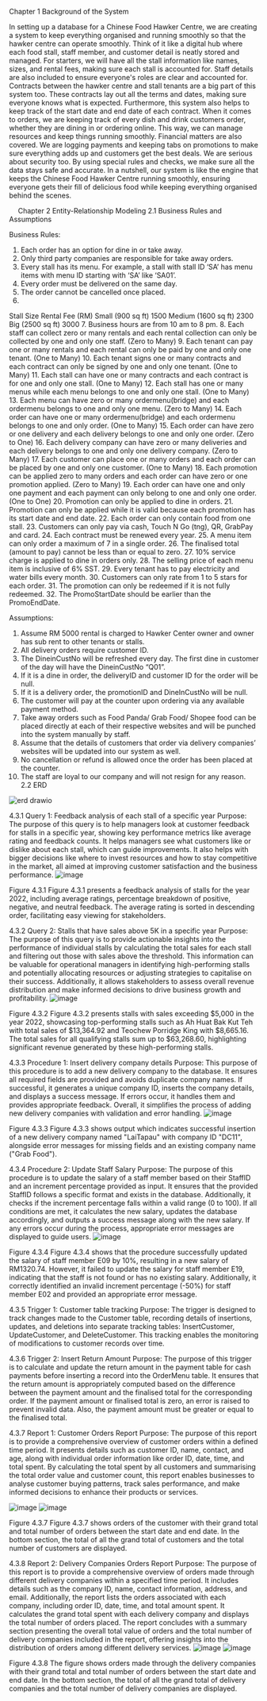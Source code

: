 Chapter 1  Background of the System

In setting up a database for a Chinese Food Hawker Centre, we are creating a system to keep everything organised and running smoothly so that the hawker centre can operate smoothly. Think of it like a digital hub where each food stall, staff member, and customer detail is neatly stored and managed.
For starters, we will have all the stall information like names, sizes, and rental fees, making sure each stall is accounted for. Staff details are also included to ensure everyone's roles are clear and accounted for.
Contracts between the hawker centre and stall tenants are a big part of this system too. These contracts lay out all the terms and dates, making sure everyone knows what is expected. Furthermore, this system also helps to keep track of the start date and end date of each contract.
When it comes to orders, we are keeping track of every dish and drink customers order, whether they are dining in or ordering online. This way, we can manage resources and keep things running smoothly.
Financial matters are also covered. We are logging payments and keeping tabs on promotions to make sure everything adds up and customers get the best deals.
We are serious about security too. By using special rules and checks, we make sure all the data stays safe and accurate.
In a nutshell, our system is like the engine that keeps the Chinese Food Hawker Centre running smoothly, ensuring everyone gets their fill of delicious food while keeping everything organised behind the scenes.


 
Chapter 2  Entity-Relationship Modeling
2.1 Business Rules and Assumptions

Business Rules:
1.	Each order has an option for dine in or take away.
2.	Only third party companies are responsible for take away orders.
3.	Every stall has its menu. For example, a stall with stall ID ‘SA’ has menu items with menu ID starting with ‘SA’ like ‘SA01’.
4.	Every order must be delivered on the same day.
5.	The order cannot be cancelled once placed.
6.	
Stall Size	Rental Fee (RM)
Small (900 sq ft)	1500
Medium (1600 sq ft)	2300
Big (2500 sq ft)	3000
7.	Business hours are from 10 am to 8 pm.
8.	Each staff can collect zero or many rentals and each rental collection can only be collected by one and only one staff. (Zero to Many)
9.	Each tenant can pay one or many rentals and each rental can only be paid by one and only one tenant. (One to Many)
10.	Each tenant signs one or many contracts and each contract can only be signed by one and only one tenant. (One to Many)
11.	Each stall can have one or many contracts and each contract is for one and only one stall. (One to Many)
12.	Each stall has one or many menus while each menu belongs to one and only one stall. (One to Many)
13.	Each menu can have zero or many ordermenu(bridge) and each ordermenu belongs to one and only one menu. (Zero to Many)
14.	Each order can have one or many ordermenu(bridge) and each ordermenu belongs to one and only order. (One to Many)
15.	Each order can have zero or one delivery and each delivery belongs to one and only one order. (Zero to One)
16.	Each delivery company can have zero or many deliveries and each delivery belongs to one and only one delivery company. (Zero to Many)
17.	Each customer can place one or many orders and each order can be placed by one and only one customer.  (One to Many)
18.	Each promotion can be applied zero to many orders and each order can have zero or one promotion applied. (Zero to Many)
19.	Each order can have one and only one payment and each payment can only belong to one and only one order. (One to One)
20.	Promotion can only be applied to dine in orders.
21.	Promotion can only be applied while it is valid because each promotion has its start date and end date.
22.	Each order can only contain food from one stall.
23.	Customers can only pay via cash, Touch N Go (tng), QR, GrabPay and card.
24.	Each contract must be renewed every year.
25.	A menu item can only order a maximum of 7 in a single order. 
26.	The finalised total (amount to pay) cannot be less than or equal to zero.
27.	10% service charge is applied to dine in orders only.
28.	The selling price of each menu item is inclusive of 6% SST.
29.	Every tenant has to pay electricity and water bills every month.
30.	Customers can only rate from 1 to 5 stars for each order.
31.	The promotion can only be redeemed if it is not fully redeemed. 
32.	The PromoStartDate should be earlier than the PromoEndDate.  

 Assumptions:
1.	Assume RM 5000 rental is charged to Hawker Center owner and owner has sub rent to other tenants or stalls.
2.	All delivery orders require customer ID.
3.	The DineinCustNo will be refreshed every day. The first dine in customer of the day will have the DineinCustNo “Q01”. 
4.	If it is a dine in order, the deliveryID and customer ID for the order will be null.
5.	If it is a delivery order, the promotionID and DineInCustNo will be null.
6.	The customer will pay at the counter upon ordering via any available payment method.
7.	Take away orders such as Food Panda/ Grab Food/ Shopee food can be placed directly at each of their respective websites and will be punched into the system manually by staff.
8.	Assume that the details of customers that order via delivery companies’ websites will be updated into our system as well.
9.	 No cancellation or refund is allowed once the order has been placed at the counter.
10.	The staff are loyal to our company and will not resign for any reason.
 
2.2 ERD

![erd drawio](https://github.com/Yeeen0822/ChineseFoodHawkerCentreDatabase/assets/103027502/3ece7a15-e45e-447e-8c8e-73e02089f147)


4.3.1 Query 1: Feedback analysis of each stall of a specific year
Purpose: The purpose of this query is to help managers look at customer feedback for stalls in a specific year, showing key performance metrics like average rating and feedback counts. It helps managers see what customers like or dislike about each stall, which can guide improvements. It also helps with bigger decisions like where to invest resources and how to stay competitive in the market, all aimed at improving customer satisfaction and the business performance.
![image](https://github.com/Yeeen0822/ChineseFoodHawkerCentreDatabase/assets/103027502/b5f0a344-e901-44b0-bc6c-2dd677771980)

Figure 4.3.1 
Figure 4.3.1 presents a feedback analysis of stalls for the year 2022, including average ratings, percentage breakdown of positive, negative, and neutral feedback. The average rating is sorted in descending order, facilitating easy viewing for stakeholders.

4.3.2 Query 2: Stalls that have sales above 5K in a specific year
Purpose: The purpose of this query is to provide actionable insights into the performance of individual stalls by calculating the total sales for each stall and filtering out those with sales above the threshold. This information can be valuable for operational managers in identifying high-performing stalls and potentially allocating resources or adjusting strategies to capitalise on their success. Additionally, it allows stakeholders to assess overall revenue distribution and make informed decisions to drive business growth and profitability.
![image](https://github.com/Yeeen0822/ChineseFoodHawkerCentreDatabase/assets/103027502/ae969b12-f272-4c0a-af82-77b908424229)

Figure 4.3.2
Figure 4.3.2 presents stalls with sales exceeding $5,000 in the year 2022, showcasing top-performing stalls such as Ah Huat Bak Kut Teh with total sales of $13,364.92 and Teochew Porridge King with $8,665.16. The total sales for all qualifying stalls sum up to $63,268.60, highlighting significant revenue generated by these high-performing stalls.

4.3.3 Procedure 1:  Insert delivery company details
Purpose: This purpose of this procedure is to add a new delivery company to the database. It ensures all required fields are provided and avoids duplicate company names. If successful, it generates a unique company ID, inserts the company details, and displays a success message. If errors occur, it handles them and provides appropriate feedback. Overall, it simplifies the process of adding new delivery companies with validation and error handling.
 ![image](https://github.com/Yeeen0822/ChineseFoodHawkerCentreDatabase/assets/103027502/eb99e88b-8da8-47ce-aedc-6bcced461988)

Figure 4.3.3
Figure 4.3.3 shows output which indicates successful insertion of a new delivery company named "LaiTapau" with company ID "DC11", alongside error messages for missing fields and an existing company name ("Grab Food").

4.3.4 Procedure 2: Update Staff Salary
Purpose: The purpose of this procedure is to update the salary of a staff member based on their StaffID and an increment percentage provided as input. It ensures that the provided StaffID follows a specific format and exists in the database. Additionally, it checks if the increment percentage falls within a valid range (0 to 100). If all conditions are met, it calculates the new salary, updates the database accordingly, and outputs a success message along with the new salary. If any errors occur during the process, appropriate error messages are displayed to guide users.
![image](https://github.com/Yeeen0822/ChineseFoodHawkerCentreDatabase/assets/103027502/94095e8e-747f-42a4-b90f-1ce171781de8)

Figure 4.3.4
Figure 4.3.4 shows that the procedure successfully updated the salary of staff member E09 by 10%, resulting in a new salary of RM1320.74. However, it failed to update the salary for staff member E19, indicating that the staff is not found or has no existing salary. Additionally, it correctly identified an invalid increment percentage (-50%) for staff member E02 and provided an appropriate error message.

4.3.5 Trigger 1: Customer table tracking 
Purpose: The trigger is designed to track changes made to the Customer table, recording details of insertions, updates, and deletions into separate tracking tables: InsertCustomer, UpdateCustomer, and DeleteCustomer. This tracking enables the monitoring of modifications to customer records over time.

4.3.6 Trigger 2: Insert Return Amount 
Purpose: The purpose of this trigger is to calculate and update the return amount in the 	payment table for cash payments before inserting a record into the OrderMenu table. It ensures that the return amount is appropriately computed based on the difference between the payment amount and the finalised total for the corresponding order. If the payment amount or finalised total is zero, an error is raised to prevent invalid data. Also, the payment amount must be greater or equal to the finalised total.

4.3.7 Report 1: Customer Orders Report
Purpose: The purpose of this report is to provide a comprehensive overview of customer orders within a defined time period. It presents details such as customer ID, name, contact, and age, along with individual order information like order ID, date, time, and total spent. By calculating the total spent by all customers and summarising the total order value and customer count, this report enables businesses to analyse customer buying patterns, track sales performance, and make informed decisions to enhance their products or services.

![image](https://github.com/Yeeen0822/ChineseFoodHawkerCentreDatabase/assets/103027502/38a1f84c-af2b-4d0e-aac4-b51fb08ec956)
![image](https://github.com/Yeeen0822/ChineseFoodHawkerCentreDatabase/assets/103027502/74986ae2-bd33-4c6c-8456-efc36ce20390)

Figure 4.3.7
Figure 4.3.7 shows orders of the customer with their grand total and total number of orders between the start date and end date. In the bottom section, the total of all the grand total of customers and the total number of customers are displayed.

4.3.8 Report 2: Delivery Companies Orders Report 
Purpose: The purpose of this report is to provide a comprehensive overview of orders made through different delivery companies within a specified time period. It includes details such as the company ID, name, contact information, address, and email. Additionally, the report lists the orders associated with each company, including order ID, date, time, and total amount spent. It calculates the grand total spent with each delivery company and displays the total number of orders placed. The report concludes with a summary section presenting the overall total value of orders and the total number of delivery companies included in the report, offering insights into the distribution of orders among different delivery services.
![image](https://github.com/Yeeen0822/ChineseFoodHawkerCentreDatabase/assets/103027502/87ebb87d-60be-42b5-b7d0-b3cea072d665)
![image](https://github.com/Yeeen0822/ChineseFoodHawkerCentreDatabase/assets/103027502/9d6f3a3f-1a1d-42a0-9c48-85e4a6712eb4)

Figure 4.3.8
The figure shows orders made through the delivery companies with their grand total and total number of orders between the start date and end date. In the bottom section, the total of all the grand total of delivery companies and the total number of delivery companies are displayed.


